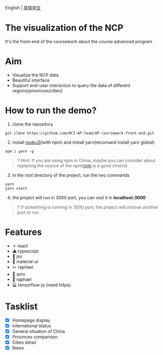 English | [简体中文](./README.zh-CN.md)
# The visualization of the NCP 
It's the front-end of the coursework about the course advanced program

# Aim
- Visualize the NCP data
- Beautiful interface
- Support end-user interaction to query the data of different regions(provinces/cities)

# How to run the demo?
1. clone the repository
```git
git clone https://github.com/HCI-AP-team/AP-coursework-front-end.git
```
2. install [nodeJS](https://nodejs.org/en/)(with npm) and install yarn(recomand install yarn global)
```
npm i yarn -g
```
> :bangbang: Hint:
> If you are using npm in China, maybe you can consider about replacing the source of the npm([nrm](https://www.npmjs.com/package/nrm) is a good choice).
3. in the root directory of the project, run the two commands
```shell
yarn 
yarn start
```
4. the project will run in 3000 port, you can visit it in  __localhost:3000__
> :bangbang: if something is running in 3000 port, the project will choose another port to run.

# Features
- ⚛️ react
- :warning: typescript
- :eyes: jss
- :gem: material-ui
- :pencil2: raphael
- :ant: antv
- :scroll: raphael
- :computer: tensorflow-js (need https)

# Tasklist
- [x] Homepage display
- [x] International status
- [x] General situation of China
- [x] Provinces comparison
- [x] Cities detail
- [x] News
